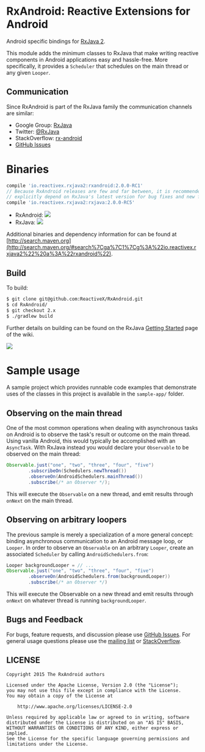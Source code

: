 # RxAndroid: Reactive Extensions for Android

Android specific bindings for [RxJava 2](http://github.com/ReactiveX/RxJava).

This module adds the minimum classes to RxJava that make writing reactive components in Android
applications easy and hassle-free. More specifically, it provides a `Scheduler` that schedules on
the main thread or any given `Looper`.


## Communication

Since RxAndroid is part of the RxJava family the communication channels are similar:

- Google Group: [RxJava][list]
- Twitter: [@RxJava][twitter]
- StackOverflow: [rx-android][so]
- [GitHub Issues][issues]


# Binaries

```groovy
compile 'io.reactivex.rxjava2:rxandroid:2.0.0-RC1'
// Because RxAndroid releases are few and far between, it is recommended you also
// explicitly depend on RxJava's latest version for bug fixes and new features.
compile 'io.reactivex.rxjava2:rxjava:2.0.0-RC5'
```

* RxAndroid: <a href='http://search.maven.org/#search%7Cga%7C1%7Cg%3A%22io.reactivex.rxjava2%22%20a%3A%22rxjava%22'><img src='http://img.shields.io/maven-central/v/io.reactivex.rxjava2/rxandroid.svg'></a>
* RxJava: <a href='http://search.maven.org/#search%7Cga%7C1%7Cg%3A%22io.reactivex.rxjava2%22%20a%3A%22rxjava%22'><img src='http://img.shields.io/maven-central/v/io.reactivex.rxjava2/rxjava.svg'></a>

Additional binaries and dependency information for can be found at [http://search.maven.org](http://search.maven.org/#search%7Cga%7C1%7Cg%3A%22io.reactivex.rxjava2%22%20a%3A%22rxandroid%22).


## Build

To build:

```bash
$ git clone git@github.com:ReactiveX/RxAndroid.git
$ cd RxAndroid/
$ git checkout 2.x
$ ./gradlew build
```

Further details on building can be found on the RxJava [Getting Started][start] page of the wiki.

<a href='https://travis-ci.org/ReactiveX/RxAndroid/builds'><img src='https://api.travis-ci.org/ReactiveX/RxAndroid.svg?branch=2.x'></a>

# Sample usage

A sample project which provides runnable code examples that demonstrate uses of the classes in this
project is available in the `sample-app/` folder.

## Observing on the main thread

One of the most common operations when dealing with asynchronous tasks on Android is to observe the task's
result or outcome on the main thread. Using vanilla Android, this would typically be accomplished with an
`AsyncTask`. With RxJava instead you would declare your `Observable` to be observed on the main thread:

```java
Observable.just("one", "two", "three", "four", "five")
        .subscribeOn(Schedulers.newThread())
        .observeOn(AndroidSchedulers.mainThread())
        .subscribe(/* an Observer */);
```

This will execute the `Observable` on a new thread, and emit results through `onNext` on the main thread.

## Observing on arbitrary loopers

The previous sample is merely a specialization of a more general concept: binding asynchronous
communication to an Android message loop, or `Looper`. In order to observe an `Observable` on an arbitrary
`Looper`, create an associated `Scheduler` by calling `AndroidSchedulers.from`:

```java
Looper backgroundLooper = // ...
Observable.just("one", "two", "three", "four", "five")
        .observeOn(AndroidSchedulers.from(backgroundLooper))
        .subscribe(/* an Observer */)
```

This will execute the Observable on a new thread and emit results through `onNext` on whatever thread is
running `backgroundLooper`.


## Bugs and Feedback

For bugs, feature requests, and discussion please use [GitHub Issues][issues].
For general usage questions please use the [mailing list][list] or [StackOverflow][so].


## LICENSE

    Copyright 2015 The RxAndroid authors

    Licensed under the Apache License, Version 2.0 (the "License");
    you may not use this file except in compliance with the License.
    You may obtain a copy of the License at

        http://www.apache.org/licenses/LICENSE-2.0

    Unless required by applicable law or agreed to in writing, software
    distributed under the License is distributed on an "AS IS" BASIS,
    WITHOUT WARRANTIES OR CONDITIONS OF ANY KIND, either express or implied.
    See the License for the specific language governing permissions and
    limitations under the License.



 [list]: http://groups.google.com/d/forum/rxjava
 [so]: http://stackoverflow.com/questions/tagged/rx-android
 [twitter]: http://twitter.com/RxJava
 [issues]: https://github.com/ReactiveX/RxAndroid/issues
 [start]: https://github.com/ReactiveX/RxJava/wiki/Getting-Started
